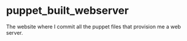 # puppet_built_webserver
The website where I commit all the puppet files that provision me a web server.
